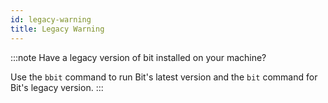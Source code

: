 ```yaml
--- 
id: legacy-warning
title: Legacy Warning
---
```



:::note Have a legacy version of bit installed on your machine?

Use the `bbit` command to run Bit's latest version and the `bit` command for Bit's legacy version.
:::